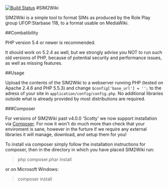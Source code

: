 [![Build Status](https://travis-ci.org/neojames/SIM2Wiki.svg?branch=rewrite)](https://travis-ci.org/neojames/SIM2Wiki)
#SIM2Wiki

SIM2Wiki is a simple tool to format SIMs as produced by the Role Play group UFOP:Starbase 118, to a format usable on MediaWiki.

##Combatibility

PHP version 5.4 or newer is recommended.

It should work on 5.2.4 as well, but we strongly advise you NOT to run such old versions of PHP, because of potential security and performance issues, as well as missing features.

##Usage

Upload the contents of the SIM2Wiki to a webserver running PHP (tested on Apache 2.4.6 and PHP 5.5.3) and change `$config['base_url'] = '';` to the adress of your site in `application/config/config.php`. No additional libraries outside what is already provided by most distributions are required.

###Composer

For versions of SIM2Wiki past v4.0.0 'Scotty' we now support installation via [Composer](https://getcomposer.org/). For now it won't do much more than check that your enviroment is sane, however in the furture if we require any external libraries it will manage, download, and setup them for you!

To install via composer simply follow the installation instructions for composer, then in the directory in which you have placed SIM2Wiki run:

>php composer.phar install

or on Microsoft Windows:

>composer install